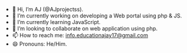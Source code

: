 - 👋 Hi, I’m AJ (@AJprojectss).
- 👀 I’m currently working on developing a Web portal using php & JS.
- 🌱 I’m currently learning JavaScript.
- 💞️ I’m looking to collaborate on web application using php.
- 📫 How to reach me: info.educationajay17@gmail.com
- 😄 Pronouns: He/Him.

<!---
AJprojectss/AJprojectss is a ✨ special ✨ repository because its `README.md` (this file) appears on your GitHub profile.
You can click the Preview link to take a look at your changes.
--->
